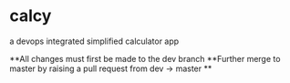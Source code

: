 # calcy
a devops integrated simplified calculator app

**All changes must first be made to the dev branch 
**Further merge to master by raising a pull request from dev -> master
**
